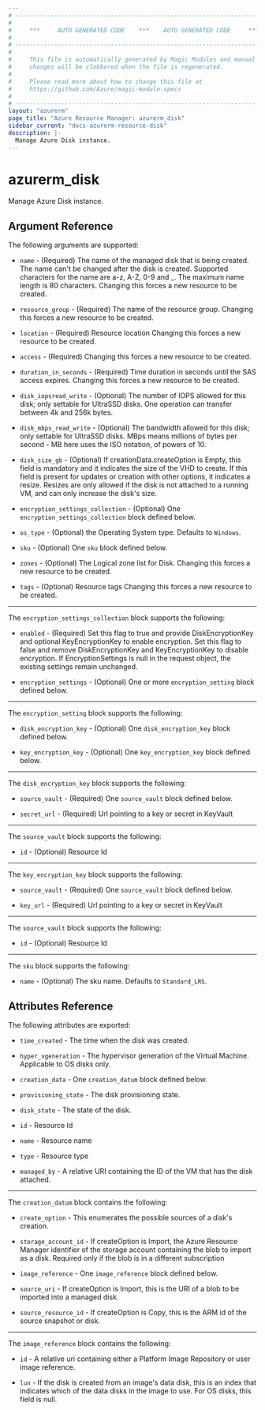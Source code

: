 ```yaml
---
# ----------------------------------------------------------------------------
#
#     ***     AUTO GENERATED CODE    ***    AUTO GENERATED CODE     ***
#
# ----------------------------------------------------------------------------
#
#     This file is automatically generated by Magic Modules and manual
#     changes will be clobbered when the file is regenerated.
#
#     Please read more about how to change this file at
#     https://github.com/Azure/magic-module-specs
#
# ----------------------------------------------------------------------------
layout: "azurerm"
page_title: "Azure Resource Manager: azurerm_disk"
sidebar_current: "docs-azurerm-resource-disk"
description: |-
  Manage Azure Disk instance.
---
```


# azurerm_disk

Manage Azure Disk instance.


## Argument Reference

The following arguments are supported:

* `name` - (Required) The name of the managed disk that is being created. The name can't be changed after the disk is created. Supported characters for the name are a-z, A-Z, 0-9 and _. The maximum name length is 80 characters. Changing this forces a new resource to be created.

* `resource_group` - (Required) The name of the resource group. Changing this forces a new resource to be created.

* `location` - (Required) Resource location Changing this forces a new resource to be created.

* `access` - (Required)  Changing this forces a new resource to be created.

* `duration_in_seconds` - (Required) Time duration in seconds until the SAS access expires. Changing this forces a new resource to be created.

* `disk_iopsread_write` - (Optional) The number of IOPS allowed for this disk; only settable for UltraSSD disks. One operation can transfer between 4k and 256k bytes.

* `disk_mbps_read_write` - (Optional) The bandwidth allowed for this disk; only settable for UltraSSD disks. MBps means millions of bytes per second - MB here uses the ISO notation, of powers of 10.

* `disk_size_gb` - (Optional) If creationData.createOption is Empty, this field is mandatory and it indicates the size of the VHD to create. If this field is present for updates or creation with other options, it indicates a resize. Resizes are only allowed if the disk is not attached to a running VM, and can only increase the disk's size.

* `encryption_settings_collection` - (Optional) One `encryption_settings_collection` block defined below.

* `os_type` - (Optional) the Operating System type. Defaults to `Windows`.

* `sku` - (Optional) One `sku` block defined below.

* `zones` - (Optional) The Logical zone list for Disk. Changing this forces a new resource to be created.

* `tags` - (Optional) Resource tags Changing this forces a new resource to be created.

---

The `encryption_settings_collection` block supports the following:

* `enabled` - (Required) Set this flag to true and provide DiskEncryptionKey and optional KeyEncryptionKey to enable encryption. Set this flag to false and remove DiskEncryptionKey and KeyEncryptionKey to disable encryption. If EncryptionSettings is null in the request object, the existing settings remain unchanged.

* `encryption_settings` - (Optional) One or more `encryption_setting` block defined below.


---

The `encryption_setting` block supports the following:

* `disk_encryption_key` - (Optional) One `disk_encryption_key` block defined below.

* `key_encryption_key` - (Optional) One `key_encryption_key` block defined below.


---

The `disk_encryption_key` block supports the following:

* `source_vault` - (Required) One `source_vault` block defined below.

* `secret_url` - (Required) Url pointing to a key or secret in KeyVault


---

The `source_vault` block supports the following:

* `id` - (Optional) Resource Id

---

The `key_encryption_key` block supports the following:

* `source_vault` - (Required) One `source_vault` block defined below.

* `key_url` - (Required) Url pointing to a key or secret in KeyVault


---

The `source_vault` block supports the following:

* `id` - (Optional) Resource Id

---

The `sku` block supports the following:

* `name` - (Optional) The sku name. Defaults to `Standard_LRS`.

## Attributes Reference

The following attributes are exported:

* `time_created` - The time when the disk was created.

* `hyper_vgeneration` - The hypervisor generation of the Virtual Machine. Applicable to OS disks only.

* `creation_data` - One `creation_datum` block defined below.

* `provisioning_state` - The disk provisioning state.

* `disk_state` - The state of the disk.

* `id` - Resource Id

* `name` - Resource name

* `type` - Resource type

* `managed_by` - A relative URI containing the ID of the VM that has the disk attached.


---

The `creation_datum` block contains the following:

* `create_option` - This enumerates the possible sources of a disk's creation.

* `storage_account_id` - If createOption is Import, the Azure Resource Manager identifier of the storage account containing the blob to import as a disk. Required only if the blob is in a different subscription

* `image_reference` - One `image_reference` block defined below.

* `source_uri` - If createOption is Import, this is the URI of a blob to be imported into a managed disk.

* `source_resource_id` - If createOption is Copy, this is the ARM id of the source snapshot or disk.


---

The `image_reference` block contains the following:

* `id` - A relative uri containing either a Platform Image Repository or user image reference.

* `lun` - If the disk is created from an image's data disk, this is an index that indicates which of the data disks in the image to use. For OS disks, this field is null.
